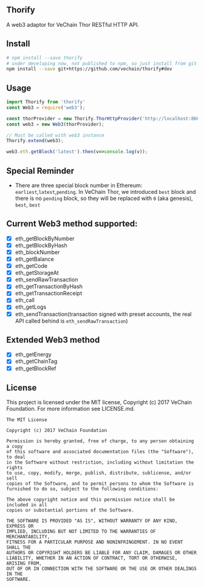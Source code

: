 ## Thorify

A web3 adaptor for VeChain Thor RESTful HTTP API.

## Install

``` bash
# npm install --save thorify
# under developing now, not published to npm, so just install from git 
npm install --save git+https://github.com/vechain/thorify#dev
```

## Usage

``` js
import Thorify from 'thorify'
const Web3 = require('web3');

const thorProvider = new Thorify.ThorHttpProvider('http://localhost:8669');
const web3 = new Web3(thorProvider);

// Must be called with web3 instance
Thorify.extend(web3);

web3.eth.getBlock('latest').then(v=>console.log(v));
```

## Special Reminder

- There are three special block number in Ethereum: `earliest`,`latest`,`pending`. In VeChain Thor, we introduced `best` block and there is no `pending` block, so they will be replaced with `0` (aka genesis), `best`, `best`

## Current Web3 method supported:

- [x] eth_getBlockByNumber
- [x] eth_getBlockByHash
- [x] eth_blockNumber
- [x] eth_getBalance
- [x] eth_getCode
- [x] eth_getStorageAt
- [x] eth_sendRawTransaction
- [x] eth_getTransactionByHash
- [x] eth_getTransactionReceipt
- [x] eth_call
- [x] eth_getLogs
- [x] eth_sendTransaction(transaction signed with preset accounts, the real API called behind is `eth_sendRawTransaction`)

## Extended Web3 method

- [x] eth_getEnergy
- [x] eth_getChainTag
- [x] eth_getBlockRef

## License

This project is licensed under the MIT license, Copyright (c) 2017 VeChain Foundation. For more information see LICENSE.md.

```
The MIT License

Copyright (c) 2017 VeChain Foundation

Permission is hereby granted, free of charge, to any person obtaining a copy
of this software and associated documentation files (the "Software"), to deal
in the Software without restriction, including without limitation the rights
to use, copy, modify, merge, publish, distribute, sublicense, and/or sell
copies of the Software, and to permit persons to whom the Software is
furnished to do so, subject to the following conditions:

The above copyright notice and this permission notice shall be included in all
copies or substantial portions of the Software.

THE SOFTWARE IS PROVIDED "AS IS", WITHOUT WARRANTY OF ANY KIND, EXPRESS OR
IMPLIED, INCLUDING BUT NOT LIMITED TO THE WARRANTIES OF MERCHANTABILITY,
FITNESS FOR A PARTICULAR PURPOSE AND NONINFRINGEMENT. IN NO EVENT SHALL THE
AUTHORS OR COPYRIGHT HOLDERS BE LIABLE FOR ANY CLAIM, DAMAGES OR OTHER
LIABILITY, WHETHER IN AN ACTION OF CONTRACT, TORT OR OTHERWISE, ARISING FROM,
OUT OF OR IN CONNECTION WITH THE SOFTWARE OR THE USE OR OTHER DEALINGS IN THE
SOFTWARE.
```
